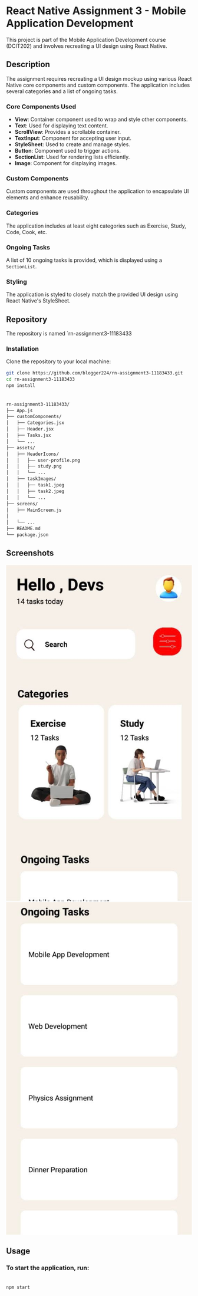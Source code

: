 # React Native Assignment 3 - Mobile Application Development

This project is part of the Mobile Application Development course (DCIT202) and involves recreating a UI design using React Native.

## Description

The assignment requires recreating a UI design mockup using various React Native core components and custom components. The application includes several categories and a list of ongoing tasks.

### Core Components Used

- **View**: Container component used to wrap and style other components.
- **Text**: Used for displaying text content.
- **ScrollView**: Provides a scrollable container.
- **TextInput**: Component for accepting user input.
- **StyleSheet**: Used to create and manage styles.
- **Button**: Component used to trigger actions.
- **SectionList**: Used for rendering lists efficiently.
- **Image**: Component for displaying images.

### Custom Components

Custom components are used throughout the application to encapsulate UI elements and enhance reusability.

### Categories

The application includes at least eight categories such as Exercise, Study, Code, Cook, etc.

### Ongoing Tasks

A list of 10 ongoing tasks is provided, which is displayed using a `SectionList`.

### Styling

The application is styled to closely match the provided UI design using React Native's StyleSheet.

## Repository

The repository is named `rn-assignment3-11183433

### Installation

Clone the repository to your local machine:

```bash
git clone https://github.com/blogger224/rn-assignment3-11183433.git
cd rn-assignment3-11183433
npm install


rn-assignment3-11183433/
├── App.js
├── customComponents/
│   ├── Categories.jsx
│   ├── Header.jsx
│   ├── Tasks.jsx
│   └── ...
├── assets/
│   ├── HeaderIcons/
│   │   ├── user-profile.png
│   │   ├── study.png
│   │   └── ...
│   ├── taskImages/
│   │   ├── task1.jpeg
│   │   ├── task2.jpeg
│   │   └── ...
├── screens/
│   ├── MainScreen.js
│
│   └── ...
├── README.md
└── package.json

```

## Screenshots

![screenshot1](assets/eben.jpg)  
![screenshot2](assets/blogger.jpg)

## Usage

### To start the application, run:

```bash

npm start

```
